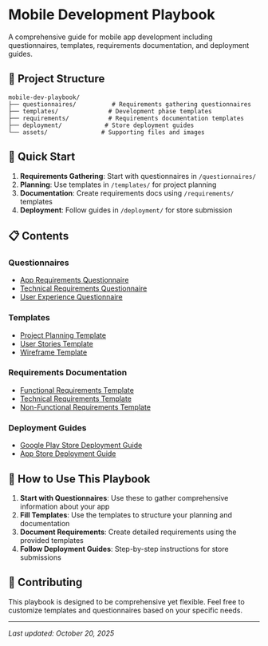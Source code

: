 # Mobile Development Playbook

A comprehensive guide for mobile app development including questionnaires, templates, requirements documentation, and deployment guides.

## 📁 Project Structure

```
mobile-dev-playbook/
├── questionnaires/          # Requirements gathering questionnaires
├── templates/              # Development phase templates
├── requirements/           # Requirements documentation templates
├── deployment/            # Store deployment guides
└── assets/               # Supporting files and images
```

## 🚀 Quick Start

1. **Requirements Gathering**: Start with questionnaires in `/questionnaires/`
2. **Planning**: Use templates in `/templates/` for project planning
3. **Documentation**: Create requirements docs using `/requirements/` templates
4. **Deployment**: Follow guides in `/deployment/` for store submission

## 📋 Contents

### Questionnaires
- [App Requirements Questionnaire](./questionnaires/app-requirements.md)
- [Technical Requirements Questionnaire](./questionnaires/technical-requirements.md)
- [User Experience Questionnaire](./questionnaires/ux-requirements.md)

### Templates
- [Project Planning Template](./templates/project-planning.md)
- [User Stories Template](./templates/user-stories.md)
- [Wireframe Template](./templates/wireframe-template.md)

### Requirements Documentation
- [Functional Requirements Template](./requirements/functional-requirements.md)
- [Technical Requirements Template](./requirements/technical-requirements.md)
- [Non-Functional Requirements Template](./requirements/non-functional-requirements.md)

### Deployment Guides
- [Google Play Store Deployment Guide](./deployment/google-play-store.md)
- [App Store Deployment Guide](./deployment/app-store.md)

## 📖 How to Use This Playbook

1. **Start with Questionnaires**: Use these to gather comprehensive information about your app
2. **Fill Templates**: Use the templates to structure your planning and documentation
3. **Document Requirements**: Create detailed requirements using the provided templates
4. **Follow Deployment Guides**: Step-by-step instructions for store submissions

## 🤝 Contributing

This playbook is designed to be comprehensive yet flexible. Feel free to customize templates and questionnaires based on your specific needs.

---

*Last updated: October 20, 2025*

